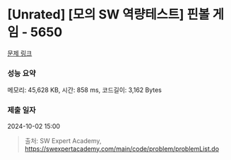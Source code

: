 # [Unrated] [모의 SW 역량테스트] 핀볼 게임 - 5650 

[문제 링크](https://swexpertacademy.com/main/code/problem/problemDetail.do?contestProbId=AWXRF8s6ezEDFAUo) 

### 성능 요약

메모리: 45,628 KB, 시간: 858 ms, 코드길이: 3,162 Bytes

### 제출 일자

2024-10-02 15:00



> 출처: SW Expert Academy, https://swexpertacademy.com/main/code/problem/problemList.do